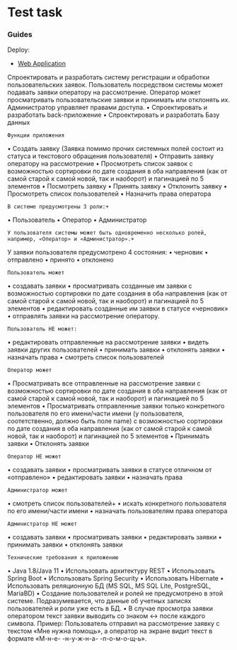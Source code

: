 # Test task
### Guides
Deploy:
* [ Web Application](http://46.19.64.73:8080/task)

Спроектировать и разработать систему регистрации и обработки пользовательских заявок. Пользователь посредством системы может подавать заявки оператору на рассмотрение. Оператор может просматривать пользовательские заявки и принимать или отклонять их. Администратор управляет правами доступа.
  •	Спроектировать и разработать back-приложение
  •	Спроектировать и разработать Базу данных

    Функции приложения
•	Создать заявку (Заявка помимо прочих системных полей состоит из статуса и текстового обращения пользователя)
•	Отправить заявку оператору на рассмотрение
•	Просмотреть список заявок с возможностью сортировки по дате создания в оба направления (как от самой старой к самой новой, так и наоборот) и пагинацией по 5 элементов
•	Посмотреть заявку
•	Принять заявку
•	Отклонить заявку
•	Просмотреть список пользователей
•	Назначить права оператора

    В системе предусмотрены 3 роли:+
•	Пользователь
•	Оператор
•	Администратор

    У пользователя системы может быть одновременно несколько ролей, например, «Оператор» и «Администратор».+
У заявки пользователя предусмотрено 4 состояния:
•	черновик
•	отправлено
•	принято
•	отклонено

    Пользователь может
•	создавать заявки
•	просматривать созданные им заявки с возможностью сортировки по дате создания в оба направления (как от самой старой к самой новой, так и наоборот) и пагинацией по 5 элементов
•	редактировать созданные им заявки в статусе «черновик»
•	отправлять заявки на рассмотрение оператору.

    Пользователь НЕ может:
  •	редактировать отправленные на рассмотрение заявки
  •	видеть заявки других пользователей
  •	принимать заявки
  •	отклонять заявки
  •	назначать права
  •	смотреть список пользователей

    Оператор может
•	Просматривать все отправленные на рассмотрение  заявки с возможностью сортировки по дате создания в оба направления (как от самой старой к самой новой, так и наоборот) и пагинацией по 5 элементов
•	Просматривать отправленные заявки только конкретного пользователя по его имени/части имени (у пользователя, соотетственно, должно быть поле name) с возможностью сортировки по дате создания в оба направления (как от самой старой к самой новой, так и наоборот) и пагинацией по 5 элементов
•	Принимать заявки
•	Отклонять заявки

    Оператор НЕ может
•	создавать заявки
•	просматривать заявки в статусе отличном от «отправлено»
•	редактировать заявки
•	назначать права

    Администратор может
•	смотреть список пользователей+
•	искать конкретного пользователя по его имени/части имени
•	назначать пользователям права оператора

    Администратор НЕ может
•	создавать заявки
•	просматривать заявки
•	редактировать заявки
•	принимать заявки
•	отклонять заявки


    Технические требования к приложению
•	Java 1.8/Java 11
•	Использовать архитектуру REST
•	Использовать Spring Boot
•	Использовать Spring Security
•	Использовать Hibernate
•	Использовать реляционную БД (MS SQL, MS SQL Lite, PostgreSQL, MariaBD)
•	Создание пользователей и ролей не предусмотрено в этой системе. Подразумевается, что данные об учетных записях пользователей и роли уже есть в БД.
•	В случае просмотра заявки оператором текст заявки выводить со знаком <-> после каждого символа. Пример: Пользователь отправил на рассмотрение заявку с текстом «Мне нужна помощь», а оператор на экране видит текст в формате «М-н-е- -н-у-ж-н-а- -п-о-м-о-щ-ь».

